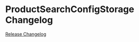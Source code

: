 # ProductSearchConfigStorage Changelog

[Release Changelog](https://github.com/spryker/product-search-config-storage/releases)
